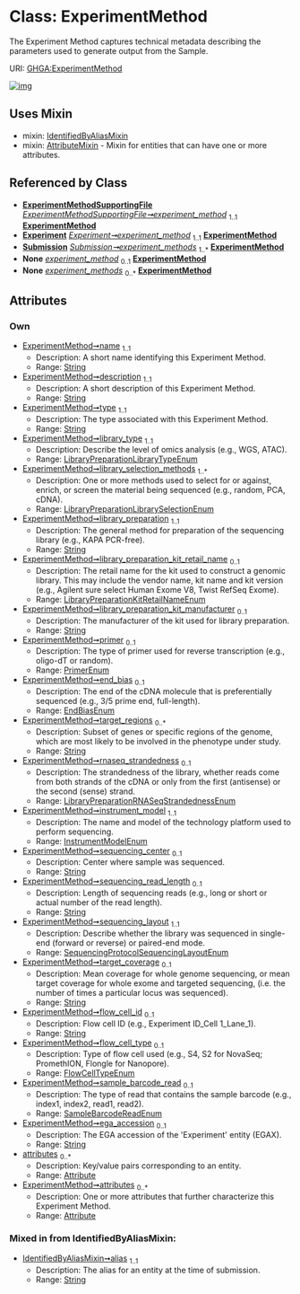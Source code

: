 
# Class: ExperimentMethod


The Experiment Method captures technical metadata describing the parameters used to generate output from the Sample.

URI: [GHGA:ExperimentMethod](https://w3id.org/GHGA/ExperimentMethod)


[![img](https://yuml.me/diagram/nofunky;dir:TB/class/[Submission],[IdentifiedByAliasMixin],[ExperimentMethodSupportingFile],[Attribute]<attributes%200..*-++[ExperimentMethod&#124;name:string;description:string;type:string;library_type:LibraryPreparationLibraryTypeEnum;library_selection_methods:LibraryPreparationLibrarySelectionEnum%20%2B;library_preparation:string;library_preparation_kit_retail_name:LibraryPreparationKitRetailNameEnum%20%3F;library_preparation_kit_manufacturer:string%20%3F;primer:PrimerEnum%20%3F;end_bias:EndBiasEnum%20%3F;target_regions:string%20*;rnaseq_strandedness:LibraryPreparationRNASeqStrandednessEnum%20%3F;instrument_model:InstrumentModelEnum;sequencing_center:string%20%3F;sequencing_read_length:string%20%3F;sequencing_layout:SequencingProtocolSequencingLayoutEnum;target_coverage:string%20%3F;flow_cell_id:string%20%3F;flow_cell_type:FlowCellTypeEnum%20%3F;sample_barcode_read:SampleBarcodeReadEnum%20%3F;ega_accession:string%20%3F;alias:string],[ExperimentMethodSupportingFile]-%20experiment_method%201..1>[ExperimentMethod],[Experiment]-%20experiment_method%201..1>[ExperimentMethod],[Submission]++-%20experiment_methods%201..*>[ExperimentMethod],[Experiment]-%20experiment_method(i)%200..1>[ExperimentMethod],[ExperimentMethodSupportingFile]-%20experiment_method(i)%200..1>[ExperimentMethod],[Submission]-%20experiment_methods(i)%200..*>[ExperimentMethod],[ExperimentMethod]uses%20-.->[IdentifiedByAliasMixin],[ExperimentMethod]uses%20-.->[AttributeMixin],[Experiment],[AttributeMixin],[Attribute])](https://yuml.me/diagram/nofunky;dir:TB/class/[Submission],[IdentifiedByAliasMixin],[ExperimentMethodSupportingFile],[Attribute]<attributes%200..*-++[ExperimentMethod&#124;name:string;description:string;type:string;library_type:LibraryPreparationLibraryTypeEnum;library_selection_methods:LibraryPreparationLibrarySelectionEnum%20%2B;library_preparation:string;library_preparation_kit_retail_name:LibraryPreparationKitRetailNameEnum%20%3F;library_preparation_kit_manufacturer:string%20%3F;primer:PrimerEnum%20%3F;end_bias:EndBiasEnum%20%3F;target_regions:string%20*;rnaseq_strandedness:LibraryPreparationRNASeqStrandednessEnum%20%3F;instrument_model:InstrumentModelEnum;sequencing_center:string%20%3F;sequencing_read_length:string%20%3F;sequencing_layout:SequencingProtocolSequencingLayoutEnum;target_coverage:string%20%3F;flow_cell_id:string%20%3F;flow_cell_type:FlowCellTypeEnum%20%3F;sample_barcode_read:SampleBarcodeReadEnum%20%3F;ega_accession:string%20%3F;alias:string],[ExperimentMethodSupportingFile]-%20experiment_method%201..1>[ExperimentMethod],[Experiment]-%20experiment_method%201..1>[ExperimentMethod],[Submission]++-%20experiment_methods%201..*>[ExperimentMethod],[Experiment]-%20experiment_method(i)%200..1>[ExperimentMethod],[ExperimentMethodSupportingFile]-%20experiment_method(i)%200..1>[ExperimentMethod],[Submission]-%20experiment_methods(i)%200..*>[ExperimentMethod],[ExperimentMethod]uses%20-.->[IdentifiedByAliasMixin],[ExperimentMethod]uses%20-.->[AttributeMixin],[Experiment],[AttributeMixin],[Attribute])

## Uses Mixin

 *  mixin: [IdentifiedByAliasMixin](IdentifiedByAliasMixin.md)
 *  mixin: [AttributeMixin](AttributeMixin.md) - Mixin for entities that can have one or more attributes.

## Referenced by Class

 *  **[ExperimentMethodSupportingFile](ExperimentMethodSupportingFile.md)** *[ExperimentMethodSupportingFile➞experiment_method](ExperimentMethodSupportingFile_experiment_method.md)*  <sub>1..1</sub>  **[ExperimentMethod](ExperimentMethod.md)**
 *  **[Experiment](Experiment.md)** *[Experiment➞experiment_method](Experiment_experiment_method.md)*  <sub>1..1</sub>  **[ExperimentMethod](ExperimentMethod.md)**
 *  **[Submission](Submission.md)** *[Submission➞experiment_methods](Submission_experiment_methods.md)*  <sub>1..\*</sub>  **[ExperimentMethod](ExperimentMethod.md)**
 *  **None** *[experiment_method](experiment_method.md)*  <sub>0..1</sub>  **[ExperimentMethod](ExperimentMethod.md)**
 *  **None** *[experiment_methods](experiment_methods.md)*  <sub>0..\*</sub>  **[ExperimentMethod](ExperimentMethod.md)**

## Attributes


### Own

 * [ExperimentMethod➞name](ExperimentMethod_name.md)  <sub>1..1</sub>
     * Description: A short name identifying this Experiment Method.
     * Range: [String](types/String.md)
 * [ExperimentMethod➞description](ExperimentMethod_description.md)  <sub>1..1</sub>
     * Description: A short description of this Experiment Method.
     * Range: [String](types/String.md)
 * [ExperimentMethod➞type](ExperimentMethod_type.md)  <sub>1..1</sub>
     * Description: The type associated with this Experiment Method.
     * Range: [String](types/String.md)
 * [ExperimentMethod➞library_type](ExperimentMethod_library_type.md)  <sub>1..1</sub>
     * Description: Describe the level of omics analysis (e.g., WGS, ATAC).
     * Range: [LibraryPreparationLibraryTypeEnum](LibraryPreparationLibraryTypeEnum.md)
 * [ExperimentMethod➞library_selection_methods](ExperimentMethod_library_selection_methods.md)  <sub>1..\*</sub>
     * Description: One or more methods used to select for or against, enrich, or screen the material being sequenced (e.g., random, PCA, cDNA).
     * Range: [LibraryPreparationLibrarySelectionEnum](LibraryPreparationLibrarySelectionEnum.md)
 * [ExperimentMethod➞library_preparation](ExperimentMethod_library_preparation.md)  <sub>1..1</sub>
     * Description: The general method for preparation of the sequencing library (e.g., KAPA PCR-free).
     * Range: [String](types/String.md)
 * [ExperimentMethod➞library_preparation_kit_retail_name](ExperimentMethod_library_preparation_kit_retail_name.md)  <sub>0..1</sub>
     * Description: The retail name for the kit used to construct a genomic library. This may include the vendor name, kit name and kit version (e.g., Agilent sure select Human Exome V8, Twist RefSeq Exome).
     * Range: [LibraryPreparationKitRetailNameEnum](LibraryPreparationKitRetailNameEnum.md)
 * [ExperimentMethod➞library_preparation_kit_manufacturer](ExperimentMethod_library_preparation_kit_manufacturer.md)  <sub>0..1</sub>
     * Description: The manufacturer of the kit used for library preparation.
     * Range: [String](types/String.md)
 * [ExperimentMethod➞primer](ExperimentMethod_primer.md)  <sub>0..1</sub>
     * Description: The type of primer used for reverse transcription (e.g., oligo-dT or random).
     * Range: [PrimerEnum](PrimerEnum.md)
 * [ExperimentMethod➞end_bias](ExperimentMethod_end_bias.md)  <sub>0..1</sub>
     * Description: The end of the cDNA molecule that is preferentially sequenced (e.g., 3/5 prime end, full-length).
     * Range: [EndBiasEnum](EndBiasEnum.md)
 * [ExperimentMethod➞target_regions](ExperimentMethod_target_regions.md)  <sub>0..\*</sub>
     * Description: Subset of genes or specific regions of the genome, which are most likely to be involved in the phenotype under study.
     * Range: [String](types/String.md)
 * [ExperimentMethod➞rnaseq_strandedness](ExperimentMethod_rnaseq_strandedness.md)  <sub>0..1</sub>
     * Description: The strandedness of the library, whether reads come from both strands of the cDNA or only from the first (antisense) or the second (sense) strand.
     * Range: [LibraryPreparationRNASeqStrandednessEnum](LibraryPreparationRNASeqStrandednessEnum.md)
 * [ExperimentMethod➞instrument_model](ExperimentMethod_instrument_model.md)  <sub>1..1</sub>
     * Description: The name and model of the technology platform used to perform sequencing.
     * Range: [InstrumentModelEnum](InstrumentModelEnum.md)
 * [ExperimentMethod➞sequencing_center](ExperimentMethod_sequencing_center.md)  <sub>0..1</sub>
     * Description: Center where sample was sequenced.
     * Range: [String](types/String.md)
 * [ExperimentMethod➞sequencing_read_length](ExperimentMethod_sequencing_read_length.md)  <sub>0..1</sub>
     * Description: Length of sequencing reads (e.g., long or short or actual number of the read length).
     * Range: [String](types/String.md)
 * [ExperimentMethod➞sequencing_layout](ExperimentMethod_sequencing_layout.md)  <sub>1..1</sub>
     * Description: Describe whether the library was sequenced in single-end (forward or reverse) or paired-end mode.
     * Range: [SequencingProtocolSequencingLayoutEnum](SequencingProtocolSequencingLayoutEnum.md)
 * [ExperimentMethod➞target_coverage](ExperimentMethod_target_coverage.md)  <sub>0..1</sub>
     * Description: Mean coverage for whole genome sequencing, or mean target coverage for whole exome and targeted sequencing, (i.e. the number of times a particular locus was sequenced).
     * Range: [String](types/String.md)
 * [ExperimentMethod➞flow_cell_id](ExperimentMethod_flow_cell_id.md)  <sub>0..1</sub>
     * Description: Flow cell ID (e.g., Experiment ID_Cell 1_Lane_1).
     * Range: [String](types/String.md)
 * [ExperimentMethod➞flow_cell_type](ExperimentMethod_flow_cell_type.md)  <sub>0..1</sub>
     * Description: Type of flow cell used (e.g., S4, S2 for NovaSeq; PromethION, Flongle for Nanopore).
     * Range: [FlowCellTypeEnum](FlowCellTypeEnum.md)
 * [ExperimentMethod➞sample_barcode_read](ExperimentMethod_sample_barcode_read.md)  <sub>0..1</sub>
     * Description: The type of read that contains the sample barcode (e.g., index1, index2, read1, read2).
     * Range: [SampleBarcodeReadEnum](SampleBarcodeReadEnum.md)
 * [ExperimentMethod➞ega_accession](ExperimentMethod_ega_accession.md)  <sub>0..1</sub>
     * Description: The EGA accession of the 'Experiment' entity (EGAX).
     * Range: [String](types/String.md)
 * [attributes](attributes.md)  <sub>0..\*</sub>
     * Description: Key/value pairs corresponding to an entity.
     * Range: [Attribute](Attribute.md)
 * [ExperimentMethod➞attributes](ExperimentMethod_attributes.md)  <sub>0..\*</sub>
     * Description: One or more attributes that further characterize this Experiment Method.
     * Range: [Attribute](Attribute.md)

### Mixed in from IdentifiedByAliasMixin:

 * [IdentifiedByAliasMixin➞alias](IdentifiedByAliasMixin_alias.md)  <sub>1..1</sub>
     * Description: The alias for an entity at the time of submission.
     * Range: [String](types/String.md)
